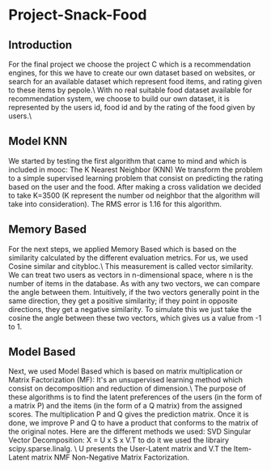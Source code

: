 # Project-Snack-Food


## Introduction
For the final project we choose the project C which is a recommendation engines, for this we have to create our own dataset based on websites, or search for an available dataset which represent food items, and rating given to these items by pepole.\\
With no real suitable food dataset available for recommendation system, we choose to build our own dataset, it is represented by the users id, food id and by the rating of the food given by users.\\


## Model KNN
We started by testing the first algorithm that came to mind and which is included in mooc: The K Nearest Neighbor (KNN)
We transform the problem to a simple supervised learning problem that consist on predicting the rating based on the user and the food.
After making a cross validation we decided to take K=3500 (K represent the number od neighbor that the algorithm will take into consideration).
The RMS error is 1.16 for this algorithm.

## Memory Based
For the next steps, we applied Memory Based which is based on the similarity calculated by the different evaluation metrics. For us, we used Cosine similar and citybloc.\\
This measurement is called vector similarity. We can treat two users as vectors in n-dimensional space, where n is the number of items in the database. As with any two vectors, we can compare the angle between them. Intuitively, if the two vectors generally point in the same direction, they get a positive similarity; if they point in opposite directions, they get a negative similarity. To simulate this we just take the cosine the angle between these two vectors, which gives us a value from -1 to 1.

## Model Based
Next, we used Model Based which is based on matrix multiplication or Matrix Factorization (MF): It's an unsupervised learning method which consist on decomposition and  reduction of dimension.\\
The purpose of these algorithms is to find the latent preferences of the users (in the form of a matrix P) and the items (in the form of a Q matrix) from the assigned scores. The multiplication P and Q gives the prediction matrix.
Once it is done, we improve P and Q to have a product that conforms to the matrix of the original notes. Here are the different methods we used: SVD Singular Vector Decomposition: X = U x S x V.T to do it we used the librairy scipy.sparse.linalg. \\
U presents the User-Latent matrix and V.T the Item-Latent matrix NMF Non-Negative Matrix Factorization.

